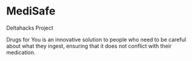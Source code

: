 # MediSafe
Deltahacks Project

Drugs for You is an innovative solution to people who need to be careful about what they ingest, ensuring that it does not conflict with their medication.
